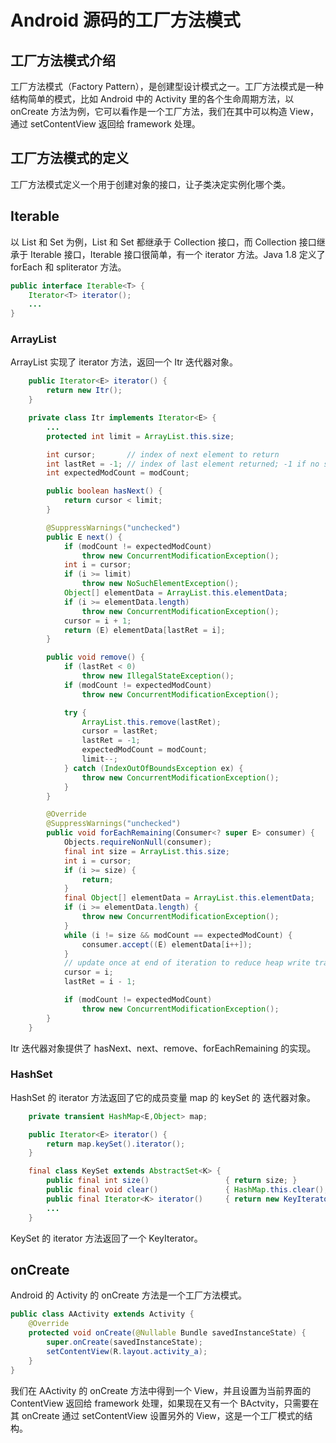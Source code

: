# Android 源码的工厂方法模式

## 工厂方法模式介绍

工厂方法模式（Factory Pattern），是创建型设计模式之一。工厂方法模式是一种结构简单的模式，比如 Android 中的 Activity 里的各个生命周期方法，以 onCreate 方法为例，它可以看作是一个工厂方法，我们在其中可以构造 View，通过 setContentView 返回给 framework 处理。

## 工厂方法模式的定义

工厂方法模式定义一个用于创建对象的接口，让子类决定实例化哪个类。

## Iterable

以 List 和 Set 为例，List 和 Set 都继承于 Collection 接口，而 Collection 接口继承于 Iterable 接口，Iterable 接口很简单，有一个 iterator 方法。Java 1.8 定义了 forEach 和 spliterator 方法。

```java
public interface Iterable<T> {
    Iterator<T> iterator();
    ...
}
```

### ArrayList

ArrayList 实现了 iterator 方法，返回一个 Itr 迭代器对象。

```java
    public Iterator<E> iterator() {
        return new Itr();
    }
```

```java
    private class Itr implements Iterator<E> {
        ...
        protected int limit = ArrayList.this.size;

        int cursor;       // index of next element to return
        int lastRet = -1; // index of last element returned; -1 if no such
        int expectedModCount = modCount;

        public boolean hasNext() {
            return cursor < limit;
        }

        @SuppressWarnings("unchecked")
        public E next() {
            if (modCount != expectedModCount)
                throw new ConcurrentModificationException();
            int i = cursor;
            if (i >= limit)
                throw new NoSuchElementException();
            Object[] elementData = ArrayList.this.elementData;
            if (i >= elementData.length)
                throw new ConcurrentModificationException();
            cursor = i + 1;
            return (E) elementData[lastRet = i];
        }

        public void remove() {
            if (lastRet < 0)
                throw new IllegalStateException();
            if (modCount != expectedModCount)
                throw new ConcurrentModificationException();

            try {
                ArrayList.this.remove(lastRet);
                cursor = lastRet;
                lastRet = -1;
                expectedModCount = modCount;
                limit--;
            } catch (IndexOutOfBoundsException ex) {
                throw new ConcurrentModificationException();
            }
        }

        @Override
        @SuppressWarnings("unchecked")
        public void forEachRemaining(Consumer<? super E> consumer) {
            Objects.requireNonNull(consumer);
            final int size = ArrayList.this.size;
            int i = cursor;
            if (i >= size) {
                return;
            }
            final Object[] elementData = ArrayList.this.elementData;
            if (i >= elementData.length) {
                throw new ConcurrentModificationException();
            }
            while (i != size && modCount == expectedModCount) {
                consumer.accept((E) elementData[i++]);
            }
            // update once at end of iteration to reduce heap write traffic
            cursor = i;
            lastRet = i - 1;

            if (modCount != expectedModCount)
                throw new ConcurrentModificationException();
        }
    }
```
Itr 迭代器对象提供了 hasNext、next、remove、forEachRemaining 的实现。

### HashSet

HashSet 的 iterator 方法返回了它的成员变量 map 的 keySet 的 迭代器对象。

```java
    private transient HashMap<E,Object> map;
```

```java
    public Iterator<E> iterator() {
        return map.keySet().iterator();
    }
```

```java
    final class KeySet extends AbstractSet<K> {
        public final int size()                 { return size; }
        public final void clear()               { HashMap.this.clear(); }
        public final Iterator<K> iterator()     { return new KeyIterator(); }
        ...
    }
```

KeySet 的 iterator 方法返回了一个 KeyIterator。

## onCreate

Android 的 Activity 的 onCreate 方法是一个工厂方法模式。

```java
public class AActivity extends Activity {
    @Override
    protected void onCreate(@Nullable Bundle savedInstanceState) {
        super.onCreate(savedInstanceState);
        setContentView(R.layout.activity_a);
    }
}
```

我们在 AActivity 的 onCreate 方法中得到一个 View，并且设置为当前界面的 ContentView 返回给 framework 处理，如果现在又有一个 BActvity，只需要在其 onCreate 通过 setContentView 设置另外的 View，这是一个工厂模式的结构。


